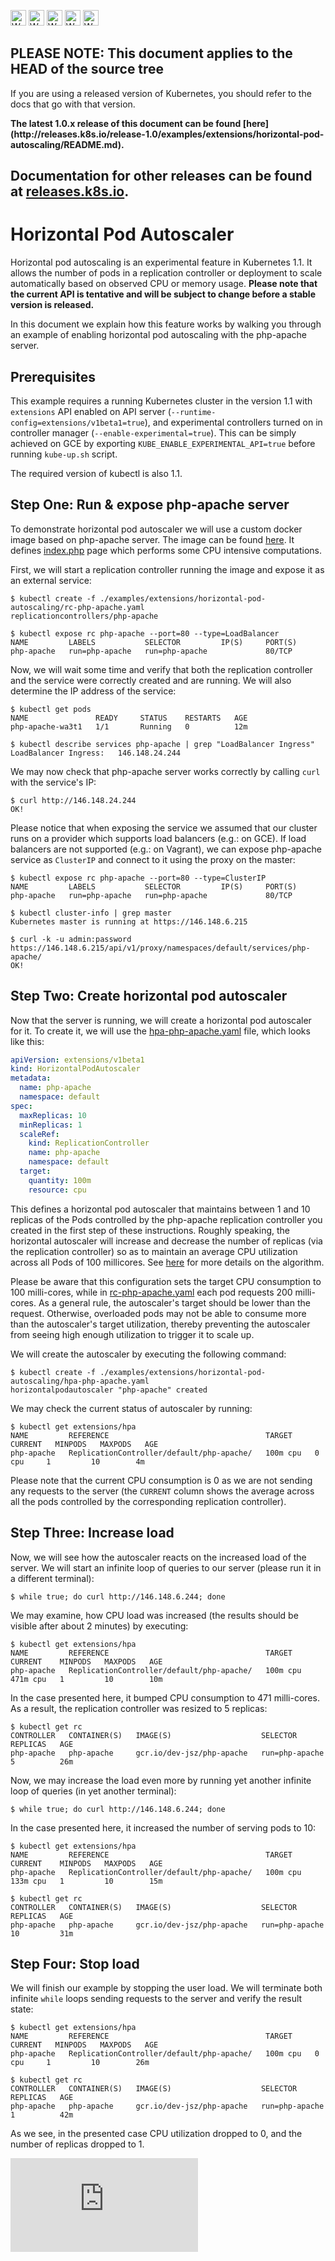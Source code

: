 <!-- BEGIN MUNGE: UNVERSIONED_WARNING -->

<!-- BEGIN STRIP_FOR_RELEASE -->

<img src="http://kubernetes.io/img/warning.png" alt="WARNING"
     width="25" height="25">
<img src="http://kubernetes.io/img/warning.png" alt="WARNING"
     width="25" height="25">
<img src="http://kubernetes.io/img/warning.png" alt="WARNING"
     width="25" height="25">
<img src="http://kubernetes.io/img/warning.png" alt="WARNING"
     width="25" height="25">
<img src="http://kubernetes.io/img/warning.png" alt="WARNING"
     width="25" height="25">

<h2>PLEASE NOTE: This document applies to the HEAD of the source tree</h2>

If you are using a released version of Kubernetes, you should
refer to the docs that go with that version.

<strong>
The latest 1.0.x release of this document can be found
[here](http://releases.k8s.io/release-1.0/examples/extensions/horizontal-pod-autoscaling/README.md).

Documentation for other releases can be found at
[releases.k8s.io](http://releases.k8s.io).
</strong>
--

<!-- END STRIP_FOR_RELEASE -->

<!-- END MUNGE: UNVERSIONED_WARNING -->

# Horizontal Pod Autoscaler

Horizontal pod autoscaling is an experimental feature in Kubernetes 1.1.
It allows the number of pods in a replication controller or deployment to scale automatically based on observed CPU or memory usage.
<b>Please note that the current API is tentative and will be subject to change before a stable version is released.</b>

In this document we explain how this feature works by walking you through an example of enabling horizontal pod autoscaling with the php-apache server.

## Prerequisites

This example requires a running Kubernetes cluster in the version 1.1 with `extensions` API enabled on API server (``--runtime-config=extensions/v1beta1=true``),
and experimental controllers turned on in controller manager (``--enable-experimental=true``).
This can be simply achieved on GCE by exporting ``KUBE_ENABLE_EXPERIMENTAL_API=true`` before running ```kube-up.sh``` script.

The required version of kubectl is also 1.1.


## Step One: Run & expose php-apache server

To demonstrate horizontal pod autoscaler we will use a custom docker image based on php-apache server.
The image can be found [here](image/).
It defines [index.php](image/index.php) page which performs some CPU intensive computations.

First, we will start a replication controller running the image and expose it as an external service:

```console
$ kubectl create -f ./examples/extensions/horizontal-pod-autoscaling/rc-php-apache.yaml
replicationcontrollers/php-apache

$ kubectl expose rc php-apache --port=80 --type=LoadBalancer
NAME         LABELS           SELECTOR         IP(S)     PORT(S)
php-apache   run=php-apache   run=php-apache             80/TCP
```

Now, we will wait some time and verify that both the replication controller and the service were correctly created and are running. We will also determine the IP address of the service:

```console
$ kubectl get pods
NAME               READY     STATUS    RESTARTS   AGE
php-apache-wa3t1   1/1       Running   0          12m

$ kubectl describe services php-apache | grep "LoadBalancer Ingress"
LoadBalancer Ingress:	146.148.24.244
```

We may now check that php-apache server works correctly by calling ``curl`` with the service's IP:

```console
$ curl http://146.148.24.244
OK!
```

Please notice that when exposing the service we assumed that our cluster runs on a provider which supports load balancers (e.g.: on GCE).
If load balancers are not supported (e.g.: on Vagrant), we can expose php-apache service as ``ClusterIP`` and connect to it using the proxy on the master:

```console
$ kubectl expose rc php-apache --port=80 --type=ClusterIP
NAME         LABELS           SELECTOR         IP(S)     PORT(S)
php-apache   run=php-apache   run=php-apache             80/TCP

$ kubectl cluster-info | grep master
Kubernetes master is running at https://146.148.6.215

$ curl -k -u admin:password https://146.148.6.215/api/v1/proxy/namespaces/default/services/php-apache/
OK!
```


## Step Two: Create horizontal pod autoscaler

Now that the server is running, we will create a horizontal pod autoscaler for it.
To create it, we will use the [hpa-php-apache.yaml](hpa-php-apache.yaml) file, which looks like this:

```yaml
apiVersion: extensions/v1beta1 
kind: HorizontalPodAutoscaler
metadata:
  name: php-apache
  namespace: default
spec:
  maxReplicas: 10
  minReplicas: 1
  scaleRef:
    kind: ReplicationController
    name: php-apache
    namespace: default
  target:
    quantity: 100m
    resource: cpu
```

This defines a horizontal pod autoscaler that maintains between 1 and 10 replicas of the Pods
controlled by the php-apache replication controller you created in the first step of these instructions.
Roughly speaking, the horizontal autoscaler will increase and decrease the number of replicas
(via the replication controller) so as to maintain an average CPU utilization across all Pods of 100 millicores.
See [here](../../../docs/proposals/horizontal-pod-autoscaler.md#autoscaling-algorithm) for more details on the algorithm.

Please be aware that this configuration sets the target CPU consumption to 100 milli-cores, while in [rc-php-apache.yaml](rc-php-apache.yaml) each pod requests 200 milli-cores.
As a general rule, the autoscaler's target should be lower than the request.
Otherwise, overloaded pods may not be able to consume more than the autoscaler's target utilization,
thereby preventing the autoscaler from seeing high enough utilization to trigger it to scale up.

We will create the autoscaler by executing the following command:

```console
$ kubectl create -f ./examples/extensions/horizontal-pod-autoscaling/hpa-php-apache.yaml
horizontalpodautoscaler "php-apache" created
```

We may check the current status of autoscaler by running:

```console
$ kubectl get extensions/hpa
NAME         REFERENCE                                   TARGET     CURRENT   MINPODS   MAXPODS   AGE
php-apache   ReplicationController/default/php-apache/   100m cpu   0 cpu     1         10        4m
```

Please note that the current CPU consumption is 0 as we are not sending any requests to the server
(the ``CURRENT`` column shows the average across all the pods controlled by the corresponding replication controller).

## Step Three: Increase load

Now, we will see how the autoscaler reacts on the increased load of the server.
We will start an infinite loop of queries to our server (please run it in a different terminal):

```console
$ while true; do curl http://146.148.6.244; done
```

We may examine, how CPU load was increased (the results should be visible after about 2 minutes) by executing:

```console
$ kubectl get extensions/hpa
NAME         REFERENCE                                   TARGET     CURRENT    MINPODS   MAXPODS   AGE
php-apache   ReplicationController/default/php-apache/   100m cpu   471m cpu   1         10        10m
```

In the case presented here, it bumped CPU consumption to 471 milli-cores.
As a result, the replication controller was resized to 5 replicas:

```console
$ kubectl get rc
CONTROLLER   CONTAINER(S)   IMAGE(S)                    SELECTOR         REPLICAS   AGE
php-apache   php-apache     gcr.io/dev-jsz/php-apache   run=php-apache   5          26m
```

Now, we may increase the load even more by running yet another infinite loop of queries (in yet another terminal):

```console
$ while true; do curl http://146.148.6.244; done
```

In the case presented here, it increased the number of serving pods to 10:

```console
$ kubectl get extensions/hpa
NAME         REFERENCE                                   TARGET     CURRENT    MINPODS   MAXPODS   AGE
php-apache   ReplicationController/default/php-apache/   100m cpu   133m cpu   1         10        15m

$ kubectl get rc
CONTROLLER   CONTAINER(S)   IMAGE(S)                    SELECTOR         REPLICAS   AGE
php-apache   php-apache     gcr.io/dev-jsz/php-apache   run=php-apache   10         31m
```

## Step Four: Stop load

We will finish our example by stopping the user load.
We will terminate both infinite ``while`` loops sending requests to the server and verify the result state:

```console
$ kubectl get extensions/hpa
NAME         REFERENCE                                   TARGET     CURRENT   MINPODS   MAXPODS   AGE
php-apache   ReplicationController/default/php-apache/   100m cpu   0 cpu     1         10        26m

$ kubectl get rc
CONTROLLER   CONTAINER(S)   IMAGE(S)                    SELECTOR         REPLICAS   AGE
php-apache   php-apache     gcr.io/dev-jsz/php-apache   run=php-apache   1          42m
```

As we see, in the presented case CPU utilization dropped to 0, and the number of replicas dropped to 1.

<!-- BEGIN MUNGE: GENERATED_ANALYTICS -->
[![Analytics](https://kubernetes-site.appspot.com/UA-36037335-10/GitHub/examples/extensions/horizontal-pod-autoscaling/README.md?pixel)]()
<!-- END MUNGE: GENERATED_ANALYTICS -->
